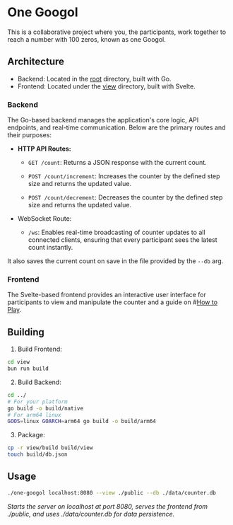 # One Googol

This is a collaborative project where you, the participants, work together to reach a number with 100 zeros, known as one Googol.

## Architecture

- Backend: Located in the [root](/) directory, built with Go.
- Frontend: Located under the [view](view/) directory, built with Svelte.

### Backend

The Go-based backend manages the application's core logic, API endpoints, and real-time communication. Below are the primary routes and their purposes:

- **HTTP API Routes:**
  - `GET /count`: Returns a JSON response with the current count.

  - `POST /count/increment`: Increases the counter by the defined step size and returns the updated value.

  - `POST /count/decrement`: Decreases the counter by the defined step size and returns the updated value.

- WebSocket Route:
  - `/ws`: Enables real-time broadcasting of counter updates to all connected clients, ensuring that every participant sees the latest count instantly.

It also saves the current count on save in the file provided by the `--db` arg.

### Frontend

The Svelte-based frontend provides an interactive user interface for participants to view and manipulate the counter and a guide on #[How to Play](https://one-googol.nwrenger.dev/faq).

## Building

1. Build Frontend:
```sh
cd view
bun run build
```

2. Build Backend:
```sh
cd ../
# For your platform
go build -o build/native
# For arm64 linux
GOOS=linux GOARCH=arm64 go build -o build/arm64
```

3. Package:
```sh
cp -r view/build build/view
touch build/db.json
```

## Usage

```sh
./one-googol localhost:8080 --view ./public --db ./data/counter.db
```
_Starts the server on localhost at port 8080, serves the frontend from ./public, and uses ./data/counter.db for data persistence._
